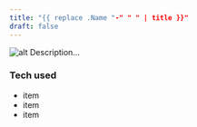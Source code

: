 ```yaml
---
title: "{{ replace .Name "-" " " | title }}"
draft: false
---
```


![alt](//via.placeholder.com/640x150)
Description...

### Tech used

* item
* item
* item
